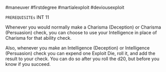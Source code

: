 #maneuver #firstdegree #martialexploit #deviousexploit 

`PREREQUISITEs`
INT 11

Whenever you would normally make a Charisma (Deception) or Charisma (Persuasion) check, you can choose to use your Intelligence in place of Charisma for that ability check.

Also, whenever you make an Intelligence (Deception) or Intelligence (Persuasion) check you can expend one Exploit Die, roll it, and add the result to your check. You can do so after you roll the d20, but before you know if you succeed.